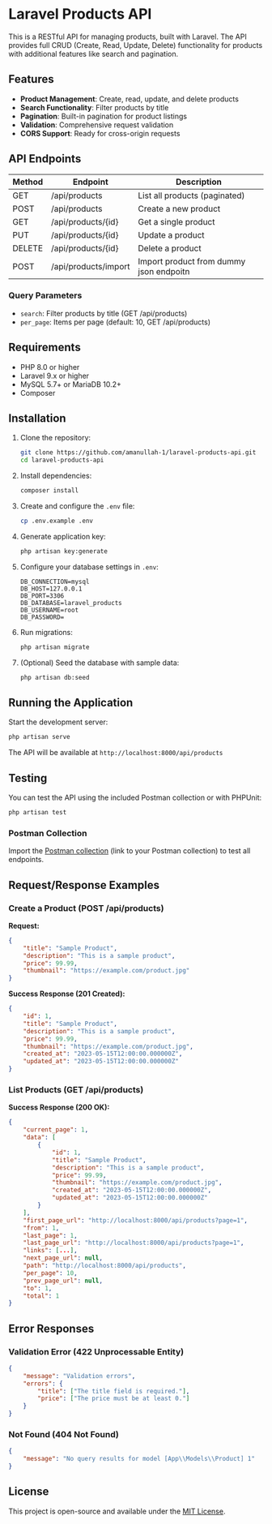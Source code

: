 # Laravel Products API

This is a RESTful API for managing products, built with Laravel. The API provides full CRUD (Create, Read, Update, Delete) functionality for products with additional features like search and pagination.

## Features

- **Product Management**: Create, read, update, and delete products
- **Search Functionality**: Filter products by title
- **Pagination**: Built-in pagination for product listings
- **Validation**: Comprehensive request validation
- **CORS Support**: Ready for cross-origin requests

## API Endpoints

| Method | Endpoint          | Description                          |
|--------|-------------------|--------------------------------------|
| GET    | /api/products     | List all products (paginated)        |
| POST   | /api/products     | Create a new product                 |
| GET    | /api/products/{id}| Get a single product                 |
| PUT    | /api/products/{id}| Update a product                     |
| DELETE | /api/products/{id}| Delete a product                     |
| POST | /api/products/import| Import product from dummy json endpoitn          |



### Query Parameters

- `search`: Filter products by title (GET /api/products)
- `per_page`: Items per page (default: 10, GET /api/products)

## Requirements

- PHP 8.0 or higher
- Laravel 9.x or higher
- MySQL 5.7+ or MariaDB 10.2+
- Composer

## Installation

1. Clone the repository:
   ```bash
   git clone https://github.com/amanullah-1/laravel-products-api.git
   cd laravel-products-api
   ```

2. Install dependencies:
   ```bash
   composer install
   ```

3. Create and configure the `.env` file:
   ```bash
   cp .env.example .env
   ```

4. Generate application key:
   ```bash
   php artisan key:generate
   ```

5. Configure your database settings in `.env`:
   ```env
   DB_CONNECTION=mysql
   DB_HOST=127.0.0.1
   DB_PORT=3306
   DB_DATABASE=laravel_products
   DB_USERNAME=root
   DB_PASSWORD=
   ```

6. Run migrations:
   ```bash
   php artisan migrate
   ```

7. (Optional) Seed the database with sample data:
   ```bash
   php artisan db:seed
   ```

## Running the Application

Start the development server:
```bash
php artisan serve
```

The API will be available at `http://localhost:8000/api/products`

## Testing

You can test the API using the included Postman collection or with PHPUnit:

```bash
php artisan test
```

### Postman Collection

Import the [Postman collection](#) (link to your Postman collection) to test all endpoints.

## Request/Response Examples

### Create a Product (POST /api/products)

**Request:**
```json
{
    "title": "Sample Product",
    "description": "This is a sample product",
    "price": 99.99,
    "thumbnail": "https://example.com/product.jpg"
}
```

**Success Response (201 Created):**
```json
{
    "id": 1,
    "title": "Sample Product",
    "description": "This is a sample product",
    "price": 99.99,
    "thumbnail": "https://example.com/product.jpg",
    "created_at": "2023-05-15T12:00:00.000000Z",
    "updated_at": "2023-05-15T12:00:00.000000Z"
}
```

### List Products (GET /api/products)

**Success Response (200 OK):**
```json
{
    "current_page": 1,
    "data": [
        {
            "id": 1,
            "title": "Sample Product",
            "description": "This is a sample product",
            "price": 99.99,
            "thumbnail": "https://example.com/product.jpg",
            "created_at": "2023-05-15T12:00:00.000000Z",
            "updated_at": "2023-05-15T12:00:00.000000Z"
        }
    ],
    "first_page_url": "http://localhost:8000/api/products?page=1",
    "from": 1,
    "last_page": 1,
    "last_page_url": "http://localhost:8000/api/products?page=1",
    "links": [...],
    "next_page_url": null,
    "path": "http://localhost:8000/api/products",
    "per_page": 10,
    "prev_page_url": null,
    "to": 1,
    "total": 1
}
```

## Error Responses

### Validation Error (422 Unprocessable Entity)
```json
{
    "message": "Validation errors",
    "errors": {
        "title": ["The title field is required."],
        "price": ["The price must be at least 0."]
    }
}
```

### Not Found (404 Not Found)
```json
{
    "message": "No query results for model [App\\Models\\Product] 1"
}
```

## License

This project is open-source and available under the [MIT License](LICENSE).

